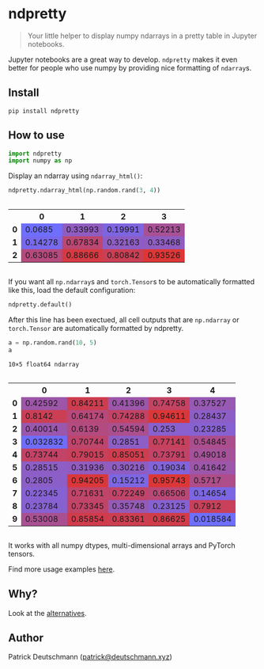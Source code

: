 # ndpretty
> Your little helper to display numpy ndarrays in a pretty table in Jupyter notebooks.


Jupyter notebooks are a great way to develop. `ndpretty` makes it even better for people who use numpy by providing nice formatting of `ndarray`s.

## Install

`pip install ndpretty`

## How to use

```python
import ndpretty
import numpy as np
```

Display an ndarray using `ndarray_html()`:

```python
ndpretty.ndarray_html(np.random.rand(3, 4))
```


<div style="overflow: auto"><table><tr><th></th><th>0</th><th>1</th><th>2</th><th>3</th></tr><tr><td><b>0</b></td><td style="background-color: #6e6eff">0.0685</td><td style="background-color: #905cc0">0.33993</td><td style="background-color: #7e65e0">0.19991</td><td style="background-color: #a75196">0.52213</td></tr><tr><td><b>1</b></td><td style="background-color: #7769ed">0.14278</td><td style="background-color: #bb4772">0.67834</td><td style="background-color: #8e5dc4">0.32163</td><td style="background-color: #8f5dc1">0.33468</td></tr><tr><td><b>2</b></td><td style="background-color: #b54a7d">0.63085</td><td style="background-color: #d53a42">0.88666</td><td style="background-color: #cb3f54">0.80842</td><td style="background-color: #dc3737">0.93526</td></tr></table></div>


If you want all `np.ndarray`s and `torch.Tensor`s to be automatically formatted like this, load the default configuration:

```python
ndpretty.default()
```

After this line has been exectued, all cell outputs that are `np.ndarray` or `torch.Tensor` are automatically formatted by ndpretty.

```python
a = np.random.rand(10, 5)
a
```

    10×5 float64 ndarray



<div style="overflow: auto"><table><tr><th></th><th>0</th><th>1</th><th>2</th><th>3</th><th>4</th></tr><tr><td><b>0</b></td><td style="background-color: #9d56a8">0.42592</td><td style="background-color: #ce3d4f">0.84211</td><td style="background-color: #9c56aa">0.41396</td><td style="background-color: #c34363">0.74758</td><td style="background-color: #9759b3">0.37527</td></tr><tr><td><b>1</b></td><td style="background-color: #cb3f55">0.8142</td><td style="background-color: #b7497a">0.64174</td><td style="background-color: #c24364">0.74288</td><td style="background-color: #da3739">0.94611</td><td style="background-color: #8d5ec6">0.28437</td></tr><tr><td><b>2</b></td><td style="background-color: #9a57ad">0.40014</td><td style="background-color: #b34b80">0.6139</td><td style="background-color: #ab4f8e">0.54594</td><td style="background-color: #8960cd">0.253</td><td style="background-color: #8761d1">0.23285</td></tr><tr><td><b>3</b></td><td style="background-color: #6f6dfb">0.032832</td><td style="background-color: #be456c">0.70744</td><td style="background-color: #8d5ec6">0.2851</td><td style="background-color: #c6415e">0.77141</td><td style="background-color: #ac4e8e">0.54845</td></tr><tr><td><b>4</b></td><td style="background-color: #c24365">0.73744</td><td style="background-color: #c8405a">0.79015</td><td style="background-color: #cf3d4d">0.85051</td><td style="background-color: #c24365">0.73791</td><td style="background-color: #a5529a">0.49018</td></tr><tr><td><b>5</b></td><td style="background-color: #8d5ec6">0.28515</td><td style="background-color: #915cbe">0.31936</td><td style="background-color: #8f5dc2">0.30216</td><td style="background-color: #8263da">0.19034</td><td style="background-color: #9c56aa">0.41642</td></tr><tr><td><b>6</b></td><td style="background-color: #8c5ec7">0.2805</td><td style="background-color: #da373a">0.94205</td><td style="background-color: #7d66e2">0.15212</td><td style="background-color: #dc3737">0.95743</td><td style="background-color: #ae4d89">0.5717</td></tr><tr><td><b>7</b></td><td style="background-color: #8661d3">0.22345</td><td style="background-color: #bf456a">0.71631</td><td style="background-color: #c04469">0.72249</td><td style="background-color: #b94875">0.66506</td><td style="background-color: #7c66e3">0.14654</td></tr><tr><td><b>8</b></td><td style="background-color: #8761d0">0.23784</td><td style="background-color: #c14466">0.73345</td><td style="background-color: #955ab6">0.35748</td><td style="background-color: #8661d1">0.23125</td><td style="background-color: #c8405a">0.7912</td></tr><tr><td><b>9</b></td><td style="background-color: #a95092">0.53008</td><td style="background-color: #d03c4c">0.85854</td><td style="background-color: #cd3e51">0.83361</td><td style="background-color: #d13c4a">0.86625</td><td style="background-color: #6e6eff">0.018584</td></tr></table></div>





    



It works with all numpy dtypes, multi-dimensional arrays and PyTorch tensors.

Find more usage examples [here](ndpretty.html#Example-usages).

## Why?

Look at the [alternatives](alternatives.html).

## Author

Patrick Deutschmann ([patrick@deutschmann.xyz](mailto:patrick@deutschmann.xyz))
